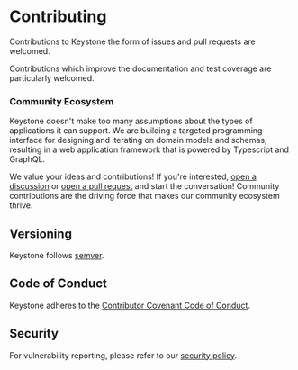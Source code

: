 # Contributing

Contributions to Keystone the form of issues and pull requests are welcomed.

Contributions which improve the documentation and test coverage are particularly welcomed.

### Community Ecosystem

Keystone doesn't make too many assumptions about the types of applications it can support.
We are building a targeted programming interface for designing and iterating on domain models and schemas, resulting in a web application framework that is powered by Typescript and GraphQL.

We value your ideas and contributions!
If you're interested, [open a discussion](https://github.com/keystonejs/keystone/discussions/new/choose) or [open a pull request](https://github.com/keystonejs/keystone/pulls) and start the conversation!
Community contributions are the driving force that makes our community ecosystem thrive.

## Versioning

Keystone follows [semver](https://semver.org/).

## Code of Conduct

Keystone adheres to the [Contributor Covenant Code of Conduct](/CODE-OF-CONDUCT.md).

## Security

For vulnerability reporting, please refer to our [security policy](/SECURITY.md).
